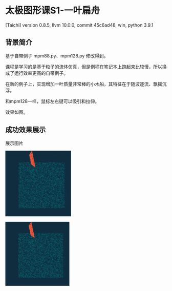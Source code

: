# 太极图形课S1-一叶扁舟
[Taichi] version 0.8.5, llvm 10.0.0, commit 45c6ad48, win, python 3.9.1

## 背景简介
基于自带例子 mpm88.py、mpm128.py 修改得到。

课程是学习的是基于粒子的流体仿真，但是例程在笔记本上跑起来比较慢，所以换成了运行效率更高的自带例子。

在新的例子上，实现增加一叶质量非常棒的小木船，其特征在于随波逐流、飘摇沉浮。

和mpm128一样，鼠标左右键可以吸引和拉伸。

效果如图。


## 成功效果展示
展示图片

![demo](./data/demo.gif)

![demo](./data/demo2.gif)

